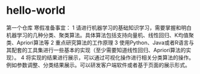 # hello-world
第一个仓库
寒假准备事宜：
  1 请进行机器学习的基础知识学习，需要掌握和明白机器学习的几种分类、聚类算法。具体算法包括支持向量机、线性回归、K均值聚类、Apriori算法等
  2 重点研究算法的工作原理
  3 使用Python、Java或者R语言与其配套的工具集进行一些基本的实现（至少需要知道线性回归、Apriori算法的实现）。
  4 将实现的结果进行展示，可以通过可视化操作进行相关分类算法的操作。例如参数调整、分类结果展示。可以研发客户端软件或者基于页面的展示形式。
